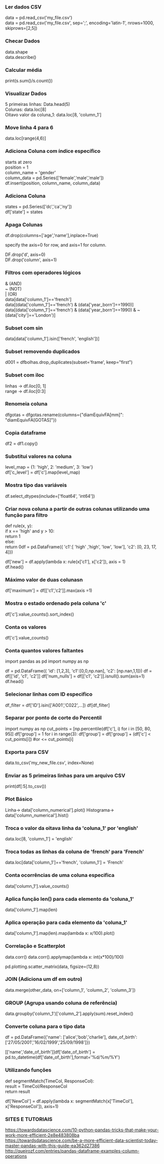 ### Ler dados CSV
data = pd.read_csv('my_file.csv')  
data = pd.read_csv('my_file.csv', sep=';', encoding='latin-1', nrows=1000, skiprows=[2,5])  

### Checar Dados
data.shape  
data.describe()  

### Calcular média
print(s.sum()/s.count())  

### Visualizar Dados
5 primeiras linhas: Data.head(5)  
Colunas: data.loc[8]  
Oitavo valor da coluna_1: data.loc[8, 'column_1']  

### Move linha 4 para 6
data.loc[range(4,6)]  

### Adiciona Coluna com índice específico
starts at zero  
position = 1  
column_name = 'gender'  
column_data = pd.Series(['female','male','male'])  
df.insert(position, column_name, column_data)  

### Adiciona Coluna
states = pd.Series(['dc','ca','ny'])  
df['state'] = states  

### Apaga  Colunas
df.drop(columns=['age','name'],inplace=True)  

specify the axis=0 for row, and axis=1 for column.  

DF.drop('d', axis=0)  
DF.drop('column', axis=1)  

### Filtros com operadores lógicos
& (AND)  
~ (NOT)  
| (OR)  
data[data['column_1']=='french']  
data[(data['column_1']=='french') & (data['year_born']==1990)]  
data[(data['column_1']=='french') & (data['year_born']==1990) & ~(data['city']=='London')]  

### Subset com sin  
data[data['column_1'].isin(['french', 'english'])]  

### Subset removendo duplicados  
d001 = dfbolhas.drop_duplicates(subset='frame', keep="first")  

### Subset com iloc  
linhas -> df.iloc[0, 1]  
range -> df.iloc[0:3]  

### Renomeia coluna  
dfgotas = dfgotas.rename(columns={"diamEquivFA[mm]": "diamEquivFA[GOTAS]"})  

### Copia dataframe  
df2 = df1.copy()  

### Substitui valores na coluna
level_map = {1: 'high', 2: 'medium', 3: 'low'}  
df['c_level'] = df['c'].map(level_map)  

### Mostra tipo das variáveis
df.select_dtypes(include=['float64', 'int64'])  

### Criar nova coluna a partir de outras colunas utilizando uma função para filtro
def rule(x, y):  
    if x == 'high' and y > 10:  
         return 1  
    else:  
         return 0df = pd.DataFrame({ 'c1':[ 'high' ,'high', 'low', 'low'], 'c2': [0, 23, 17, 4]})  

df['new'] = df.apply(lambda x: rule(x['c1'], x['c2']), axis =  1)  
df.head()

### Máximo valor de duas colunasn
df['maximum'] = df[['c1','c2']].max(axis =1)  

### Mostra o estado ordenado pela coluna 'c'
df['c'].value_counts().sort_index()

### Conta os valores
df['c'].value_counts()

### Conta quantos valores faltantes
import pandas as pd
import numpy as np

df = pd.DataFrame({ 'id': [1,2,3], 'c1':[0,0,np.nan], 'c2': [np.nan,1,1]})
df = df[['id', 'c1', 'c2']]
df['num_nulls'] = df[['c1', 'c2']].isnull().sum(axis=1)
df.head()

### Selecionar linhas com ID especifico
df_filter = df['ID'].isin(['A001','C022',...])
df[df_filter]

### Separar por ponto de corte do Percentil
import numpy as np
cut_points = [np.percentile(df['c'], i) for i in [50, 80, 95]]
df['group'] = 1
for i in range(3):
    df['group'] = df['group'] + (df['c'] < cut_points[i])
#or <= cut_points[i]

### Exporta para CSV
data.to_csv('my_new_file.csv', index=None)

### Enviar as 5 primeiras linhas para um arquivo CSV
print(df[:5].to_csv())

### Plot Básico
Linha->         data['column_numerical'].plot()
Histograma->     data['column_numerical'].hist()

### Troca o valor da oitava linha da 'coluna_1' por 'english'
data.loc[8, 'column_1'] = 'english'

### Troca todas as linhas da coluna de 'french' para 'French'
data.loc[data['column_1']=='french', 'column_1'] = 'French'

### Conta ocorrências de uma coluna especifica
data['column_1'].value_counts()

### Aplica função len() para cada elemento da 'coluna_1'
data['column_1'].map(len)

### Aplica operação para cada elemento da 'coluna_1'
data['column_1'].map(len).map(lambda x: x/100).plot()

### Correlação e Scatterplot
data.corr()
data.corr().applymap(lambda x: int(x*100)/100)

pd.plotting.scatter_matrix(data, figsize=(12,8))

### JOIN (Adiciona um df em outro)
data.merge(other_data, on=['column_1', 'column_2', 'column_3'])

### GROUP (Agrupa usando coluna de referência)
data.groupby('column_1')['column_2'].apply(sum).reset_index()

### Converte coluna para o tipo data
df = pd.DataFrame({'name': ['alice','bob','charlie'], date_of_birth': ['27/05/2001','16/02/1999','25/09/1998']})  

[['name','date_of_birth']]df['date_of_birth'] = pd.to_datetime(df['date_of_birth'],format='%d/%m/%Y')  

### Utilizando funções
def segmentMatch(TimeCol, ResponseCol):  
  result = TimeCol/ResponseCol  
return result  

df['NewCol'] = df.apply(lambda x: segmentMatch(x['TimeCol'], x['ResponseCol']), axis=1)  

### SITES E TUTORIAIS
https://towardsdatascience.com/10-python-pandas-tricks-that-make-your-work-more-efficient-2e8e483808ba  
https://towardsdatascience.com/be-a-more-efficient-data-scientist-today-master-pandas-with-this-guide-ea362d27386  
http://queirozf.com/entries/pandas-dataframe-examples-column-operations  

